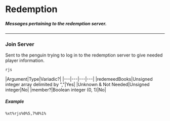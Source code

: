 # Redemption
##### Messages pertaining to the redemption server.
---
### Join Server
Sent to the penguin trying to log in to the redemption server to give needed player information. 

`rjs`

|Argument|Type|Variadic?|
|---|---|---|---|
|redemeedBooks|Unsigned integer array delimited by ","|Yes|
|Unknown & Not Needed|Unsigned integer|No|
|member?|Boolean integer (0, 1)|No|

##### Example
`%xt%rjs%0%5,7%0%1%`
